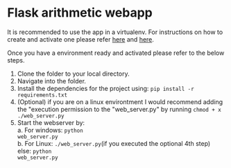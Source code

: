 # Flask arithmetic webapp
It is recommended to use the app in a virtualenv. For instructions on how to create and activate one please refer [here](https://docs.python.org/3/library/venv.html#how-venvs-work) and [here](https://www.geeksforgeeks.org/python-virtual-environment/).

Once you have a environment ready and activated please refer to the below steps.

1. Clone the folder to your local directory.
2. Navigate into the folder.
3. Install the dependencies for the project using: <code>pip install -r requirements.txt </code>
4. (Optional) if you are on a linux environtment I would recommend adding the "execution permission to the "web_server.py" by running <code>chmod + x ./web_server.py</code>
5. Start the webserver by: <br>
a.  For windows: <code>python web_server.py</code> <br>
b.  For Linux: <code>./web_server.py</code>(if you executed the optional 4th step) <br>
else: <code>python web_server.py</code>
